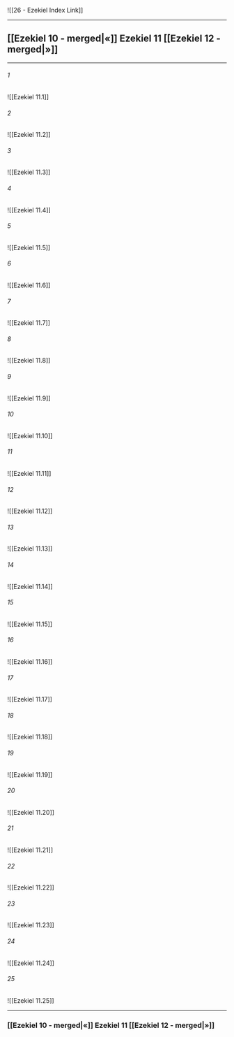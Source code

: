 ![[26 - Ezekiel Index Link]]

---
##  [[Ezekiel 10 - merged|«]] Ezekiel 11 [[Ezekiel 12 - merged|»]]

---

###### 1
![[Ezekiel 11.1]] 

###### 2
![[Ezekiel 11.2]] 

###### 3
![[Ezekiel 11.3]] 

###### 4
![[Ezekiel 11.4]]

###### 5 
![[Ezekiel 11.5]] 

###### 6
![[Ezekiel 11.6]] 

###### 7
![[Ezekiel 11.7]] 

###### 8
![[Ezekiel 11.8]] 

###### 9
![[Ezekiel 11.9]] 

###### 10
![[Ezekiel 11.10]] 

###### 11
![[Ezekiel 11.11]] 

###### 12
![[Ezekiel 11.12]]

###### 13
![[Ezekiel 11.13]] 

###### 14
![[Ezekiel 11.14]] 

###### 15
![[Ezekiel 11.15]]

###### 16
![[Ezekiel 11.16]] 

###### 17
![[Ezekiel 11.17]]

###### 18
![[Ezekiel 11.18]] 

###### 19
![[Ezekiel 11.19]] 

###### 20
![[Ezekiel 11.20]]

###### 21
![[Ezekiel 11.21]] 

###### 22
![[Ezekiel 11.22]] 

###### 23
![[Ezekiel 11.23]]

###### 24
![[Ezekiel 11.24]] 

###### 25
![[Ezekiel 11.25]]


---
###  [[Ezekiel 10 - merged|«]] Ezekiel 11 [[Ezekiel 12 - merged|»]]